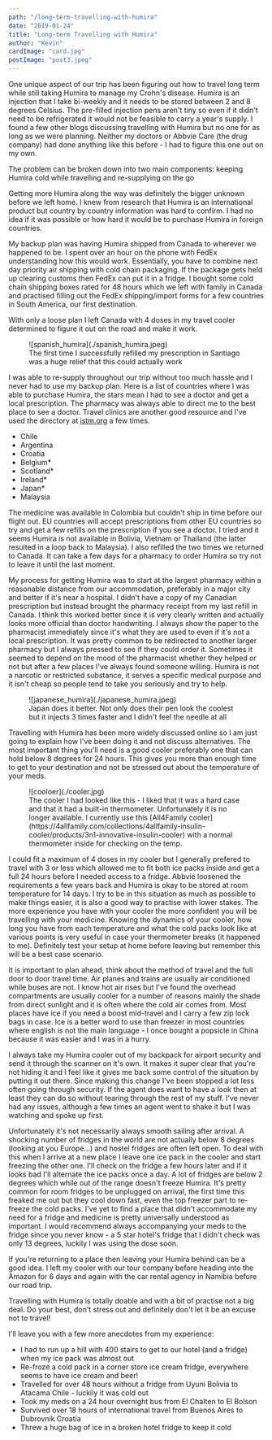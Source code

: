 ```yaml
---
path: "/long-term-travelling-with-humira"
date: "2019-01-24"
title: "Long-term Travelling with Humira"
author: "Kevin"
cardImage: "card.jpg"
postImage: "post3.jpeg"
---
```


One unique aspect of our trip has been figuring out how to travel long term while still taking Humira to manage my Crohn's disease. Humira is an injection that I take bi-weekly and it needs to be stored between 2 and 8 degrees Celsius. The pre-filled injection pens aren't tiny so even if it didn't need to be refrigerated it would not be feasible to carry a year's supply. I found a few other blogs discussing travelling with Humira but no one for as long as we were planning. Neither my doctors or Abbvie Care (the drug company) had done anything like this before - I had to figure this one out on my own.

The problem can be broken down into two main components: keeping Humira cold while travelling and re-supplying on the go

Getting more Humira along the way was definitely the bigger unknown before we left home. I knew from research that Humira is an international product but country by country information was hard to confirm. I had no idea if it was possible or how hard it would be to purchase Humira in foreign countries.

My backup plan was having Humira shipped from Canada to wherever we happened to be. I spent over an hour on the phone with FedEx understanding how this would work. Essentially, you have to combine next day priority air shipping with cold chain packaging. If the package gets held up clearing customs then FedEx can put it in a fridge. I bought some cold chain shipping boxes rated for 48 hours which we left with family in Canada and practised filling out the FedEx shipping/import forms for a few countries in South America, our first destination.

With only a loose plan I left Canada with 4 doses in my travel cooler determined to figure it out on the road and make it work.

<figure>
  ![spanish_humira](./spanish_humira.jpeg)
  <figcaption>The first time I successfully refilled my prescription in Santiago was a huge relief that this could actually work</figcaption>
</figure>

I was able to re-supply throughout our trip without too much hassle and I never had to use my backup plan. Here is a list of countries where I was able to purchase Humira, the stars mean I had to see a doctor and get a local prescription. The pharmacy was always able to direct me to the best place to see a doctor. Travel clinics are another good resource and I've used the directory at [istm.org](http://www.istm.org/) a few times.

<ul style={{listStyleType: "none", textAlign: "center"}}>
  <li>Chile</li>
  <li>Argentina</li>
  <li>Croatia</li>
  <li>Belgium*</li>
  <li>Scotland*</li>
  <li>Ireland*</li>
  <li>Japan*</li>
  <li>Malaysia</li>
</ul>

The medicine was available in Colombia but couldn't ship in time before our flight out. EU countries will accept prescriptions from other EU countries so try and get a few refills on the prescription if you see a doctor. I tried and it seems Humira is not available in Bolivia, Vietnam or Thailand (the latter resulted in a loop back to Malaysia). I also refilled the two times we returned to Canada. It can take a few days for a pharmacy to order Humira so try not to leave it until the last moment.

My process for getting Humira was to start at the largest pharmacy within a reasonable distance from our accommodation, preferably in a major city and better if it's near a hospital. I didn't have a copy of my Canadian prescription but instead brought the pharmacy receipt from my last refill in Canada. I think this worked better since it is very clearly written and actually looks more official than doctor handwriting. I always show the paper to the pharmacist immediately since it's what they are used to even if it's not a local prescription. It was pretty common to be redirected to another larger pharmacy but I always pressed to see if they could order it. Sometimes it seemed to depend on the mood of the pharmacist whether they helped or not but after a few places I've always found someone willing. Humira is not a narcotic or restricted substance, it serves a specific medical purpose and it isn't cheap so people tend to take you seriously and try to help.

<figure>
  ![japanese_humira](./japanese_humira.jpeg)
  <figcaption>Japan does it better. Not only does their pen look the coolest but it injects 3 times faster and I didn't feel the needle at all</figcaption>
</figure>

Travelling with Humira has been more widely discussed online so I am just going to explain how I've been doing it and not discuss alternatives. The most important thing you'll need is a good cooler preferably one that can hold below 8 degrees for 24 hours. This gives you more than enough time to get to your destination and not be stressed out about the temperature of your meds.

<figure>
  ![cooloer](./cooler.jpg)
  <figcaption>
    The cooler I had looked like this - I liked that it was a hard case and that it had a built-in thermometer. Unfortunately it is no longer available.
    I currently use this [All4Family cooler](https://4allfamily.com/collections/4allfamily-insulin-cooler/products/3n1-innovative-insulin-cooler) with a normal thermometer inside for checking on the temp.
  </figcaption>
</figure>

I could fit a maximum of 4 doses in my cooler but I generally prefered to travel with 3 or less which allowed me to fit both ice packs inside and get a full 24 hours before I needed access to a fridge. Abbvie loosened the requirements a few years back and Humira is okay to be stored at room temperature for 14 days. I try to be in this situation as much as possible to make things easier, it is also a good way to practise with lower stakes. The more experience you have with your cooler the more confident you will be travelling with your medicine. Knowing the dynamics of your cooler, how long you have from each temperature and what the cold packs look like at various points is very useful in case your thermometer breaks (it happened to me). Definitely test your setup at home before leaving but remember this will be a best case scenario.

It is important to plan ahead, think about the method of travel and the full door to door travel time. Air planes and trains are usually air conditioned while buses are not. I know hot air rises but I've found the overhead compartments are usually cooler for a number of reasons mainly the shade from direct sunlight and it is often where the cold air comes from. Most places have ice if you need a boost mid-travel and I carry a few zip lock bags in case. Ice is a better word to use than freezer in most countries where english is not the main language - I once bought a popsicle in China because it was easier and I was in a hurry.

I always take my Humira cooler out of my backpack for airport security and send it through the scanner on it's own. It makes it super clear that you're not hiding it and I feel like it gives me back some control of the situation by putting it out there. Since making this change I've been stopped a lot less often going through security. If the agent does want to have a look then at least they can do so without tearing through the rest of my stuff. I've never had any issues, although a few times an agent went to shake it but I was watching and spoke up first.

Unfortunately it's not necessarily always smooth sailing after arrival. A shocking number of fridges in the world are not actually below 8 degrees (looking at you Europe...) and hostel fridges are often left open. To deal with this when I arrive at a new place I leave one ice pack in the cooler and start freezing the other one. I'll check on the fridge a few hours later and if it looks bad I'll alternate the ice packs once a day. A lot of fridges are below 2 degrees which while out of the range doesn't freeze Humira. It's pretty common for room fridges to be unplugged on arrival, the first time this freaked me out but they cool down fast, even the top freezer part to re-freeze the cold packs. I've yet to find a place that didn't accommodate my need for a fridge and medicine is pretty universally understood as important. I would recommend always accompanying your meds to the fridge since you never know - a 5 star hotel's fridge that I didn't check was only 13 degrees, luckily I was using the dose soon.

If you're returning to a place then leaving your Humira behind can be a good idea. I left my cooler with our tour company before heading into the Amazon for 6 days and again with the car rental agency in Namibia before our road trip.

Travelling with Humira is totally doable and with a bit of practise not a big deal. Do your best, don't stress out and definitely don't let it be an excuse not to travel!

I'll leave you with a few more anecdotes from my experience:

* I had to run up a hill with 400 stairs to get to our hotel (and a fridge) when my ice pack was almost out
* Re-froze a cold pack in a corner store ice cream fridge, everywhere seems to have ice cream and beer!
* Travelled for over 48 hours without a fridge from Uyuni Bolivia to Atacama Chile - luckily it was cold out
* Took my meds on a 24 hour overnight bus from El Chalten to El Bolson
* Survived over 18 hours of international travel from Buenos Aires to Dubrovnik Croatia
* Threw a huge bag of ice in a broken hotel fridge to keep it cold
